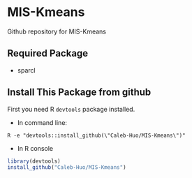# MIS-Kmeans
Github repository for MIS-Kmeans

## Required Package
* sparcl

## Install This Package from github
First you need R `devtools` package installed.
* In command line:
```
R -e "devtools::install_github(\"Caleb-Huo/MIS-Kmeans\")"
```
* In R console
```R
library(devtools)
install_github("Caleb-Huo/MIS-Kmeans")
```